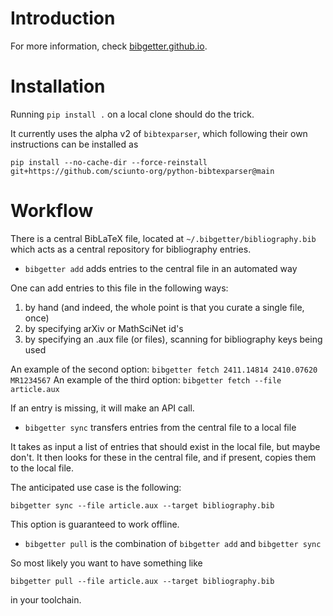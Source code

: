 # Introduction

For more information, check [bibgetter.github.io](https://bibgetter.github.io).

# Installation

Running `pip install .` on a local clone should do the trick.

It currently uses the alpha v2 of `bibtexparser`, which following their own instructions
can be installed as

`pip install --no-cache-dir --force-reinstall git+https://github.com/sciunto-org/python-bibtexparser@main`


# Workflow

There is a central BibLaTeX file, located at `~/.bibgetter/bibliography.bib` which acts as
a central repository for bibliography entries.

* `bibgetter add` adds entries to the central file in an automated way

One can add entries to this file in the following ways:

1) by hand (and indeed, the whole point is that you curate a single file, once)
2) by specifying arXiv or MathSciNet id's
3) by specifying an .aux file (or files), scanning for bibliography keys being used

An example of the second option: `bibgetter fetch 2411.14814 2410.07620 MR1234567`
An example of the third option: `bibgetter fetch --file article.aux`

If an entry is missing, it will make an API call.

* `bibgetter sync` transfers entries from the central file to a local file

It takes as input a list of entries that should exist in the local file, but maybe don't.
It then looks for these in the central file, and if present, copies them to the local file.

The anticipated use case is the following:

`bibgetter sync --file article.aux --target bibliography.bib`

This option is guaranteed to work offline.

* `bibgetter pull` is the combination of `bibgetter add` and `bibgetter sync`

So most likely you want to have something like

`bibgetter pull --file article.aux --target bibliography.bib`

in your toolchain.